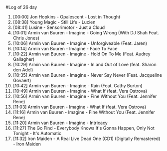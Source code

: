 #Log of 26 day

1. [00:00] Jon Hopkins - Opalescent - Lost in Thought
1. [08:38] Young Magic - Still Life - Lucien
1. [08:41] Lusine - Sensorimotor - Just a Cloud
1. [10:01] Armin van Buuren - Imagine - Going Wrong (With DJ Shah Feat. Chris Jones)
1. [10:06] Armin van Buuren - Imagine - Unforgiveable (Feat. Jaren)
1. [10:14] Armin van Buuren - Imagine - Face To Face
1. [10:22] Armin van Buuren - Imagine - Hold On To Me (Feat. Audrey Gallagher)
1. [10:29] Armin van Buuren - Imagine - In and Out of Love (feat. Sharon den Adel)
1. [10:35] Armin van Buuren - Imagine - Never Say Never (Feat. Jacqueline Govaert)
1. [10:42] Armin van Buuren - Imagine - Rain (Feat. Cathy Burton)
1. [10:49] Armin van Buuren - Imagine - What If (feat. Vera Ostrova)
1. [10:56] Armin van Buuren - Imagine - Fine Without You (Feat. Jennifer Rene)
1. [11:03] Armin van Buuren - Imagine - What If (feat. Vera Ostrova)
1. [11:16] Armin van Buuren - Imagine - Fine Without You (Feat. Jennifer Rene)
1. [11:20] Armin van Buuren - Imagine - Intricacy
1. [11:27] The Go Find - Everybody Knows It's Gonna Happen, Only Not Tonight - It's Automatic
1. [11:32] Iron Maiden - A Real Live Dead One (CD1) (Digitally Remastered) - Iron Maiden
